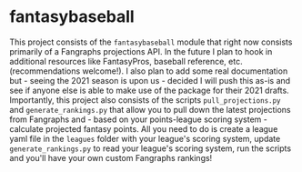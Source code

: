 # fantasybaseball

This project consists of the `fantasybaseball` module that right now consists primarily
of a Fangraphs projections API.  In the future I plan to hook in additional resources
like FantasyPros, baseball reference, etc. (recommendations welcome!). I also plan to
add some real documentation but - seeing the 2021 season is upon us - decided I will 
push this as-is and see if anyone else is able to make use of the package for their 2021
drafts.  Importantly, this project also consists of the scripts `pull_projections.py`
and `generate_rankings.py` that allow you to pull down the latest projections
from Fangraphs and - based on your points-league scoring system - calculate projected 
fantasy points.  All you need to do is create a league yaml file in the `leagues` folder
with your league's scoring system, update `generate_rankings.py` to read your league's 
scoring system, run the scripts and you'll have your own custom Fangraphs rankings!
